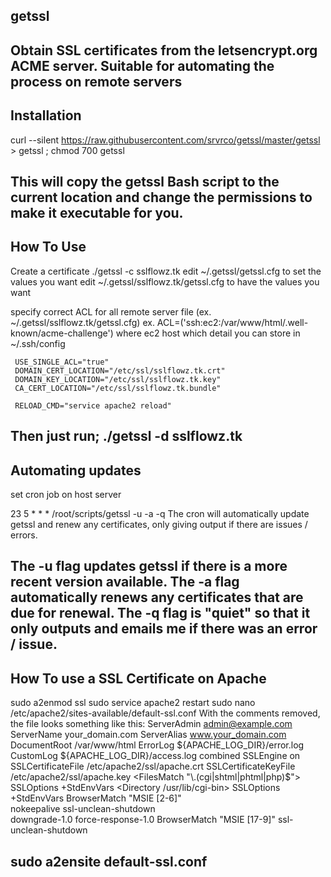 getssl
---------------------------------------
Obtain SSL certificates from the letsencrypt.org ACME server. Suitable for automating the process on remote servers
-----------------------------------------------------------------------------------------------------


Installation
-----------------------------------------------------------------------------------------------------
curl --silent https://raw.githubusercontent.com/srvrco/getssl/master/getssl > getssl ; chmod 700 getssl

This will copy the getssl Bash script to the current location and change the permissions to make it executable for you.
-----------------------------------------------------------------------------------------------------




How To Use
------------------------------------------------------------------------------------------------------
Create a certificate
  ./getssl -c sslflowz.tk
edit ~/.getssl/getssl.cfg to set the values you want
edit ~/.getssl/sslflowz.tk/getssl.cfg to have the values you want

specify correct ACL for all remote server file (ex. ~/.getssl/sslflowz.tk/getssl.cfg)
ex. ACL=('ssh:ec2:/var/www/html/.well-known/acme-challenge')
         where ec2 host which detail you can store in ~/.ssh/config

     USE_SINGLE_ACL="true"
     DOMAIN_CERT_LOCATION="/etc/ssl/sslflowz.tk.crt"
     DOMAIN_KEY_LOCATION="/etc/ssl/sslflowz.tk.key"
     CA_CERT_LOCATION="/etc/ssl/sslflowz.tk.bundle"

     RELOAD_CMD="service apache2 reload"


Then just run;
  ./getssl -d sslflowz.tk
------------------------------------------------------------------------------------------------------





Automating updates
------------------------------------------------------------------------------------------------------
set cron job on host server

23  5 * * * /root/scripts/getssl -u -a -q
The cron will automatically update getssl and renew any certificates, only giving output if there are issues / errors.

The -u flag updates getssl if there is a more recent version available.
The -a flag automatically renews any certificates that are due for renewal.
The -q flag is "quiet" so that it only outputs and emails me if there was an error / issue.
--------------------------------------------------------------------------------------------------------




How To use a SSL Certificate on Apache
--------------------------------------------------------------------------------------------------------
  sudo a2enmod ssl
  sudo service apache2 restart
  sudo nano /etc/apache2/sites-available/default-ssl.conf
  With the comments removed, the file looks something like this:
  <IfModule mod_ssl.c>
      <VirtualHost _default_:443>
          ServerAdmin admin@example.com
          ServerName your_domain.com
          ServerAlias www.your_domain.com
          DocumentRoot /var/www/html
          ErrorLog ${APACHE_LOG_DIR}/error.log
          CustomLog ${APACHE_LOG_DIR}/access.log combined
          SSLEngine on
          SSLCertificateFile /etc/apache2/ssl/apache.crt
          SSLCertificateKeyFile /etc/apache2/ssl/apache.key
          <FilesMatch "\.(cgi|shtml|phtml|php)$">
                          SSLOptions +StdEnvVars
          </FilesMatch>
          <Directory /usr/lib/cgi-bin>
                          SSLOptions +StdEnvVars
          </Directory>
          BrowserMatch "MSIE [2-6]" \
                          nokeepalive ssl-unclean-shutdown \
                          downgrade-1.0 force-response-1.0
          BrowserMatch "MSIE [17-9]" ssl-unclean-shutdown
      </VirtualHost>
   </IfModule>

   sudo a2ensite default-ssl.conf
--------------------------------------------------------------------------------------------------------
